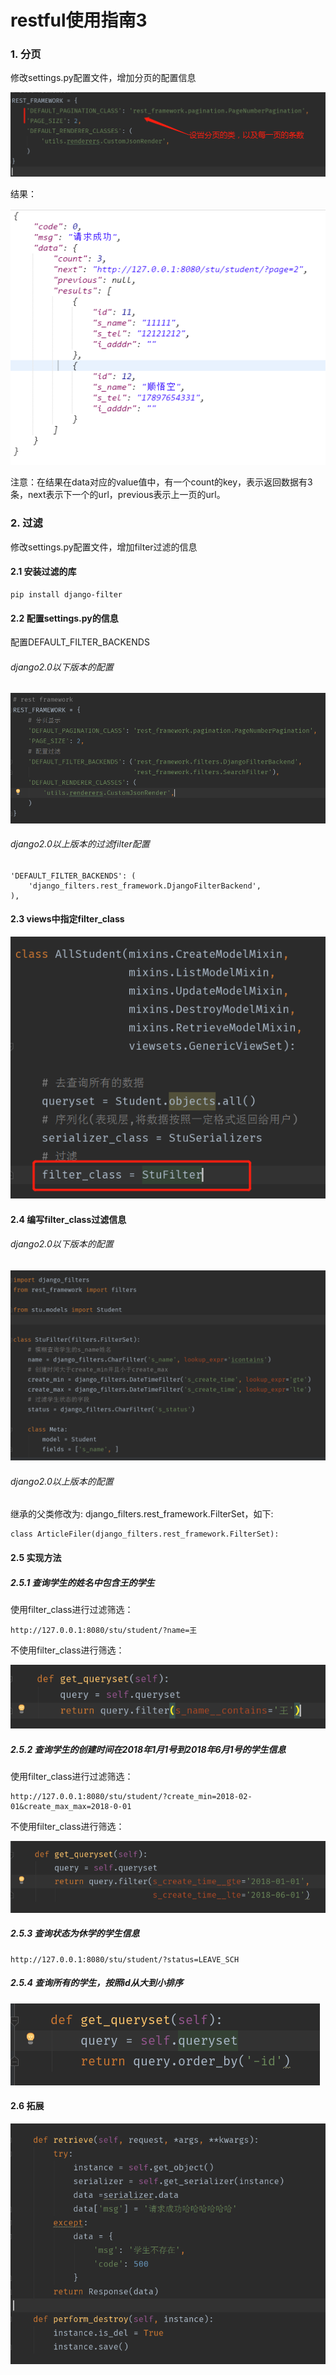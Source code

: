 
# restful使用指南3


### 1. 分页

修改settings.py配置文件，增加分页的配置信息

![图](../images/django_rest_page.png)

结果：

![图](../images/django_rest_render.png)

注意：在结果在data对应的value值中，有一个count的key，表示返回数据有3条，next表示下一个的url，previous表示上一页的url。


### 2. 过滤

修改settings.py配置文件，增加filter过滤的信息

#### 2.1 安装过滤的库

```
pip install django-filter
```

#### 2.2 配置settings.py的信息

配置DEFAULT_FILTER_BACKENDS

###### django2.0以下版本的配置

![图](../images/django_rest_filter.png)

###### django2.0以上版本的过滤filter配置

    'DEFAULT_FILTER_BACKENDS': (
        'django_filters.rest_framework.DjangoFilterBackend',
    ),

#### 2.3 views中指定filter_class

![图](../images/django_rest_view_filters.png)

#### 2.4 编写filter_class过滤信息

###### django2.0以下版本的配置

![图](../images/django_rest_filters_class.png)

###### django2.0以上版本的配置

继承的父类修改为: django_filters.rest_framework.FilterSet，如下:

	class ArticleFiler(django_filters.rest_framework.FilterSet):


#### 2.5 实现方法

##### 2.5.1 查询学生的姓名中包含王的学生

使用filter_class进行过滤筛选：

	http://127.0.0.1:8080/stu/student/?name=王

不使用filter_class进行筛选：

![图](../images/django_rest_queryset_filter_contains.png)


##### 2.5.2 查询学生的创建时间在2018年1月1号到2018年6月1号的学生信息

使用filter_class进行过滤筛选：

	http://127.0.0.1:8080/stu/student/?create_min=2018-02-01&create_max_max=2018-0-01

不使用filter_class进行筛选：

![图](../images/django_rest_queryset_filter_times.png)

##### 2.5.3 查询状态为休学的学生信息

	http://127.0.0.1:8080/stu/student/?status=LEAVE_SCH

##### 2.5.4 查询所有的学生，按照id从大到小排序

![图](../images/django_rest_query_order.png)

#### 2.6 拓展

![图](../images/restframework_retrive_delete.png)


